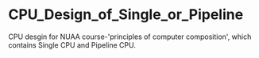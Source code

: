 # CPU_Design_of_Single_or_Pipeline
CPU desgin for NUAA course-'principles of computer composition', which contains Single CPU and Pipeline CPU.

